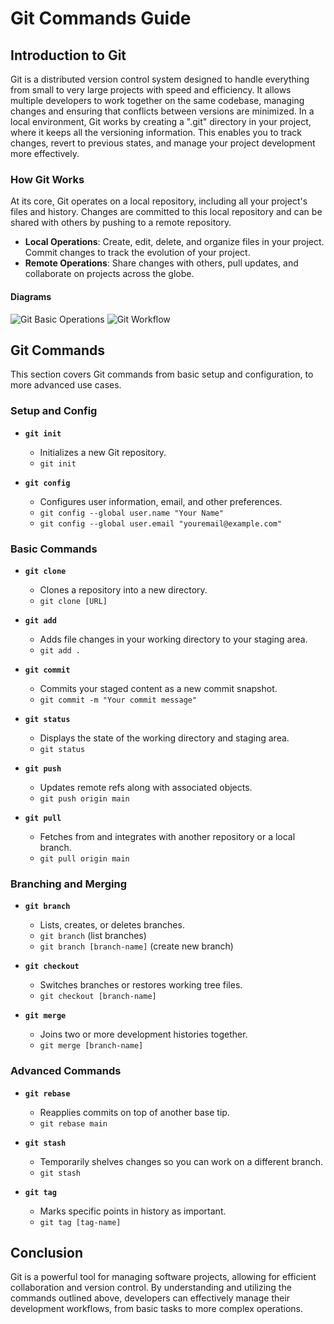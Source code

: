 # Git Commands Guide

## Introduction to Git

Git is a distributed version control system designed to handle everything from small to very large projects with speed and efficiency. It allows multiple developers to work together on the same codebase, managing changes and ensuring that conflicts between versions are minimized. In a local environment, Git works by creating a ".git" directory in your project, where it keeps all the versioning information. This enables you to track changes, revert to previous states, and manage your project development more effectively.

### How Git Works

At its core, Git operates on a local repository, including all your project's files and history. Changes are committed to this local repository and can be shared with others by pushing to a remote repository.

- **Local Operations**: Create, edit, delete, and organize files in your project. Commit changes to track the evolution of your project.
- **Remote Operations**: Share changes with others, pull updates, and collaborate on projects across the globe.

#### Diagrams

![Git Basic Operations](https://graphviz.org/Gallery/directed/git.svg "Git Basic Operations")
![Git Workflow](https://res.cloudinary.com/practicaldev/image/fetch/s--M_fHUEqA--/c_limit%2Cf_auto%2Cfl_progressive%2Cq_auto%2Cw_880/https://thepracticaldev.s3.amazonaws.com/i/128hsgntnsu9bww0y8sz.png "Git Workflow")

## Git Commands

This section covers Git commands from basic setup and configuration, to more advanced use cases.

### Setup and Config

- **`git init`**
  - Initializes a new Git repository.
  - `git init`

- **`git config`**
  - Configures user information, email, and other preferences.
  - `git config --global user.name "Your Name"`
  - `git config --global user.email "youremail@example.com"`

### Basic Commands

- **`git clone`**
  - Clones a repository into a new directory.
  - `git clone [URL]`

- **`git add`**
  - Adds file changes in your working directory to your staging area.
  - `git add .`

- **`git commit`**
  - Commits your staged content as a new commit snapshot.
  - `git commit -m "Your commit message"`

- **`git status`**
  - Displays the state of the working directory and staging area.
  - `git status`

- **`git push`**
  - Updates remote refs along with associated objects.
  - `git push origin main`

- **`git pull`**
  - Fetches from and integrates with another repository or a local branch.
  - `git pull origin main`

### Branching and Merging

- **`git branch`**
  - Lists, creates, or deletes branches.
  - `git branch` (list branches)
  - `git branch [branch-name]` (create new branch)

- **`git checkout`**
  - Switches branches or restores working tree files.
  - `git checkout [branch-name]`

- **`git merge`**
  - Joins two or more development histories together.
  - `git merge [branch-name]`

### Advanced Commands

- **`git rebase`**
  - Reapplies commits on top of another base tip.
  - `git rebase main`

- **`git stash`**
  - Temporarily shelves changes so you can work on a different branch.
  - `git stash`

- **`git tag`**
  - Marks specific points in history as important.
  - `git tag [tag-name]`

## Conclusion

Git is a powerful tool for managing software projects, allowing for efficient collaboration and version control. By understanding and utilizing the commands outlined above, developers can effectively manage their development workflows, from basic tasks to more complex operations.
